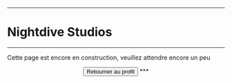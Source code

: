 ***
# Nightdive Studios
***
Cette page est encore en construction, veuillez attendre encore un peu

<div align="center"><button onclick="window.location.href='https://azrael-iii.github.io/portfolio.github.io/about';">Retourner au profil</button>
***